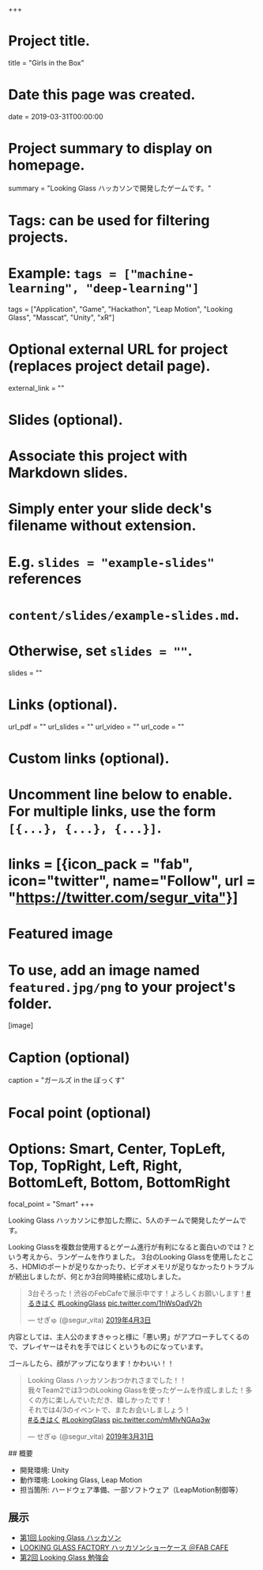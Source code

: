 +++
# Project title.
title = "Girls in the Box"

# Date this page was created.
date = 2019-03-31T00:00:00

# Project summary to display on homepage.
summary = "Looking Glass ハッカソンで開発したゲームです。"

# Tags: can be used for filtering projects.
# Example: `tags = ["machine-learning", "deep-learning"]`
tags = ["Application", "Game", "Hackathon", "Leap Motion", "Looking Glass", "Masscat", "Unity", "xR"]

# Optional external URL for project (replaces project detail page).
external_link = ""

# Slides (optional).
#   Associate this project with Markdown slides.
#   Simply enter your slide deck's filename without extension.
#   E.g. `slides = "example-slides"` references 
#   `content/slides/example-slides.md`.
#   Otherwise, set `slides = ""`.
slides = ""

# Links (optional).
url_pdf = ""
url_slides = ""
url_video = ""
url_code = ""

# Custom links (optional).
#   Uncomment line below to enable. For multiple links, use the form `[{...}, {...}, {...}]`.
# links = [{icon_pack = "fab", icon="twitter", name="Follow", url = "https://twitter.com/segur_vita"}]

# Featured image
# To use, add an image named `featured.jpg/png` to your project's folder. 
[image]
  # Caption (optional)
  caption = "ガールズ in the ぼっくす"

  # Focal point (optional)
  # Options: Smart, Center, TopLeft, Top, TopRight, Left, Right, BottomLeft, Bottom, BottomRight
  focal_point = "Smart"
+++


Looking Glass ハッカソンに参加した際に、5人のチームで開発したゲームです。

Looking Glassを複数台使用するとゲーム進行が有利になると面白いのでは？という考えから、ランゲームを作りました。
3台のLooking Glassを使用したところ、HDMIのポートが足りなかったり、ビデオメモリが足りなかったりトラブルが続出しましたが、何とか3台同時接続に成功しました。

<blockquote class="twitter-tweet" data-lang="ja"><p lang="ja" dir="ltr">3台そろった！渋谷のFebCafeで展示中です！よろしくお願いします！<a href="https://twitter.com/hashtag/%E3%82%8B%E3%81%8D%E3%81%AF%E3%81%8F?src=hash&amp;ref_src=twsrc%5Etfw">#るきはく</a> <a href="https://twitter.com/hashtag/LookingGlass?src=hash&amp;ref_src=twsrc%5Etfw">#LookingGlass</a> <a href="https://t.co/1hWsOadV2h">pic.twitter.com/1hWsOadV2h</a></p>&mdash; せぎゅ (@segur_vita) <a href="https://twitter.com/segur_vita/status/1113393955817672704?ref_src=twsrc%5Etfw">2019年4月3日</a></blockquote>
<script async src="https://platform.twitter.com/widgets.js" charset="utf-8"></script>
内容としては、主人公のますきゃっと様に「悪い男」がアプローチしてくるので、プレイヤーはそれを手ではじくというものになっています。

ゴールしたら、顔がアップになります！かわいい！！

<blockquote class="twitter-tweet" data-lang="ja"><p lang="ja" dir="ltr">Looking Glass ハッカソンおつかれさまでした！！<br>我々Team2では3つのLooking Glassを使ったゲームを作成しました！多くの方に楽しんでいただき、嬉しかったです！<br>それでは4/3のイベントで、またお会いしましょう！<br> <a href="https://twitter.com/hashtag/%E3%82%8B%E3%81%8D%E3%81%AF%E3%81%8F?src=hash&amp;ref_src=twsrc%5Etfw">#るきはく</a> <a href="https://twitter.com/hashtag/LookingGlass?src=hash&amp;ref_src=twsrc%5Etfw">#LookingGlass</a> <a href="https://t.co/mMlvNGAq3w">pic.twitter.com/mMlvNGAq3w</a></p>&mdash; せぎゅ (@segur_vita) <a href="https://twitter.com/segur_vita/status/1112346492168073216?ref_src=twsrc%5Etfw">2019年3月31日</a></blockquote>
<script async src="https://platform.twitter.com/widgets.js" charset="utf-8"></script>
## 概要

- 開発環境: Unity
- 動作環境: Looking Glass, Leap Motion
- 担当箇所: ハードウェア準備、一部ソフトウェア（LeapMotion制御等）


## 展示

- [第1回 Looking Glass ハッカソン](https://lookingglass.connpass.com/event/119022/)
- [LOOKING GLASS FACTORY ハッカソンショーケース ＠FAB CAFE](https://lookingglassfactory.com/events/looking-glass-factory-%E3%83%8F%E3%83%83%E3%82%AB%E3%82%BD%E3%83%B3%E3%82%B7%E3%83%A7%E3%83%BC%E3%82%B1%E3%83%BC%E3%82%B9-%EF%BC%A0fab-cafe/)
- [第2回 Looking Glass 勉強会](https://lookingglass.connpass.com/event/123727/)



